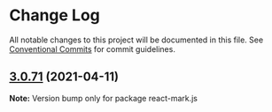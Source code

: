 # Change Log

All notable changes to this project will be documented in this file.
See [Conventional Commits](https://conventionalcommits.org) for commit guidelines.

## [3.0.71](https://github.com/appsparkler/my-storybooks/compare/v3.0.70...v3.0.71) (2021-04-11)

**Note:** Version bump only for package react-mark.js
